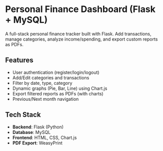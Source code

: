 # Personal Finance Dashboard (Flask + MySQL)

A full-stack personal finance tracker built with Flask. Add transactions, manage categories, analyze income/spending, and export custom reports as PDFs.

## Features

- User authentication (register/login/logout)
- Add/Edit categories and transactions
- Filter by date, type, category
- Dynamic graphs (Pie, Bar, Line) using Chart.js
- Export filtered reports as PDFs (with charts)
- Previous/Next month navigation

## Tech Stack

- **Backend**: Flask (Python)
- **Database**: MySQL
- **Frontend**: HTML, CSS, Chart.js
- **PDF Export**: WeasyPrint
